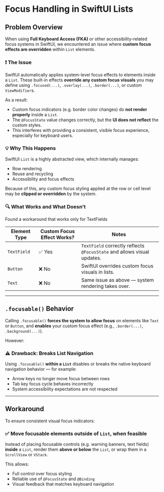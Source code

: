 # Focus Handling in SwiftUI Lists

## Problem Overview

When using **Full Keyboard Access (FKA)** or other accessibility-related focus systems in SwiftUI, we encountered an issue where **custom focus effects are overridden** within `List` elements.

### ❗ The Issue

SwiftUI automatically applies system-level focus effects to elements inside a `List`. These built-in effects **override any custom focus visuals** you may define using `.focused(...)`, `.overlay(...)`, `.border(...)`, or custom `ViewModifier`s.

As a result:
- Custom focus indicators (e.g. border color changes) do **not render properly** inside a `List`.
- The `@FocusState` value changes correctly, but the **UI does not reflect** the custom styles.
- This interferes with providing a consistent, visible focus experience, especially for keyboard users.

### 💡 Why This Happens

SwiftUI `List` is a highly abstracted view, which internally manages:
- Row rendering
- Reuse and recycling
- Accessibility and focus effects

Because of this, any custom focus styling applied at the row or cell level may be **clipped or overridden** by the system.

### 🔍 What Works and What Doesn’t

Found a workaround that works only for TextFields

| Element Type | Custom Focus Effect Works? | Notes |
|--------------|-----------------------------|-------|
| `TextField`  | ✅ Yes                       | `TextField` correctly reflects `@FocusState` and allows visual updates. |
| `Button`     | ❌ No                        | SwiftUI overrides custom focus visuals in lists. |
| `Text`       | ❌ No                        | Same issue as above — system rendering takes over. |

---

## `.focusable()` Behavior

Calling `.focusable()` **forces the system to allow focus** on elements like `Text` or `Button`, and **enables** your custom focus effect (e.g., `.border(...)`, `.background(...)`).

However:

### ⚠️ **Drawback: Breaks List Navigation**

Using `.focusable()` **within a `List`** disables or breaks the native keyboard navigation behavior — for example:

- Arrow keys no longer move focus between rows
- Tab key focus cycle behaves incorrectly
- System accessibility expectations are not respected

---

## Workaround

To ensure consistent visual focus indicators:

### ✅ Move focusable elements **outside of `List`**, when feasible

Instead of placing focusable controls (e.g. warning banners, text fields) **inside** a `List`, render them **above or below** the `List`, or wrap them in a `ScrollView` or `VStack`.

This allows:
- Full control over focus styling
- Reliable use of `@FocusState` and `@Binding`
- Visual feedback that matches keyboard navigation
